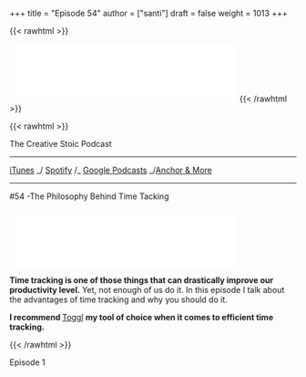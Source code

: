 +++
title = "Episode 54"
author = ["santi"]
draft = false
weight = 1013
+++

{{< rawhtml >}}
<iframe src="<https://anchor.fm/time-flies/embed/episodes/54--The-Philosophy-Behind-Time-Tacking-eemm3i>" height="102px" width="400px" frameborder="0" scrolling="no"></iframe>
{{< /rawhtml >}}

{{< rawhtml >}}
  <!--- hEADING-->
  <p id="section-title">The Creative Stoic Podcast</p><hr>
  <p id="pod-apps"><a href='https://podcasts.apple.com/us/podcast/time-flies-philosophy-podcast/id1406127427'>iTunes</a> _/ <a href='https://open.spotify.com/show/1DNVq7jHDb2OmTgsGvXdlp'>Spotify</a> /_ <a href='https://podcasts.google.com/?feed=aHR0cHM6Ly9hbmNob3IuZm0vcy81MjY0NGY0L3BvZGNhc3QvcnNz'>Google Podcasts</a> _/<a href='https://anchor.fm/time-flies_'>Anchor &amp; More</a></p><hr>

<p id="section-title">&#35;54 -The Philosophy Behind Time Tacking<p>

<div class="pod-container">
	<iframe src="<https://anchor.fm/time-flies/embed/episodes/54--The-Philosophy-Behind-Time-Tacking-eemm3i>" height="102px" width="400px" frameborder="0" scrolling="no"></iframe>
</div>

<article>
<p><strong>Time tracking is one of those things that can drastically improve our productivity level.</strong> Yet, not enough of us do it. In this episode I talk about the advantages of time tracking and why you should do it.</p>
<p><strong>I recommend </strong><a href="<https://toggl.com/>">Toggl</a> <strong>my tool of choice when it comes to efficient time tracking.</strong></p>
</article>
{{< /rawhtml >}}

Episode 1
